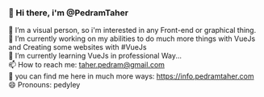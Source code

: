 ### 👋 Hi there, i'm @PedramTaher

👀 I’m a visual person, so i'm interested in any Front-end or graphical thing.<br/>
🔭 I’m currently working on my abilities to do much more things with VueJs and Creating some websites with #VueJs<br/>
🌱 I’m currently learning VueJs in professional Way...<br/>
📫 How to reach me: taher.pedram@gmail.com<br/>
🤔 you can find me here in much more ways: https://info.pedramtaher.com<br/>
😄 Pronouns: pedyley
<!-- 💞️ I’m looking to collaborate on Challengable Project -->
<!--
**pedramtaher/pedramtaher** is a ✨ _special_ ✨ repository because its `README.md` (this file) appears on your GitHub profile.

Here are some ideas to get you started:

- 🔭 I’m currently working on ...
- 🌱 I’m currently learning ...
- 👯 I’m looking to collaborate on ...
- 🤔 I’m looking for help with ...
- 💬 Ask me about ...
- 📫 How to reach me: ...
- 😄 Pronouns: ...
- ⚡ Fun fact: ...
-->
